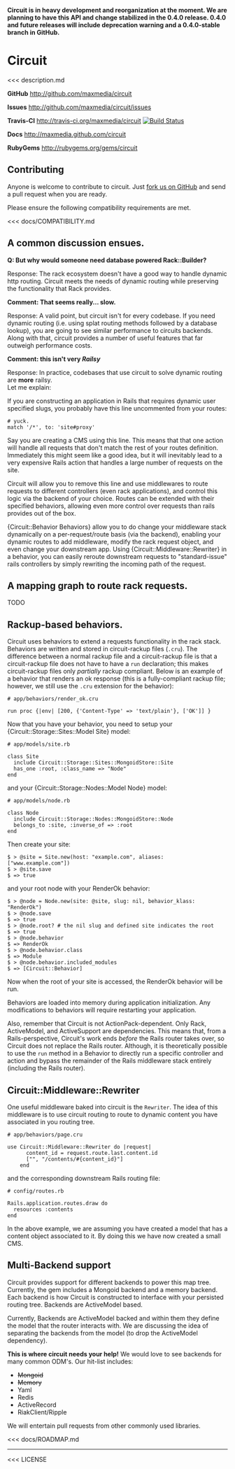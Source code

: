 **Circuit is in heavy development and reorganization at the moment.  We are planning to have this
API and change stabilized in the 0.4.0 release.  0.4.0 and future releases will include deprecation
warning and a 0.4.0-stable branch in GitHub.**

# Circuit

<<< description.md

**GitHub** http://github.com/maxmedia/circuit

**Issues** http://github.com/maxmedia/circuit/issues

**Travis-CI** http://travis-ci.org/maxmedia/circuit
[![Build Status](https://secure.travis-ci.org/maxmedia/circuit.png?branch=master)](http://travis-ci.org/maxmedia/circuit)

**Docs** http://maxmedia.github.com/circuit

**RubyGems** http://rubygems.org/gems/circuit

## Contributing

Anyone is welcome to contribute to circuit.  Just [fork us on GitHub](https://github.com/maxmedia/circuit/fork_select) and send a pull request when you are ready.

Please ensure the following compatibility requirements are met.

<<< docs/COMPATIBILITY.md

## A common discussion ensues.

**Q: But why would someone need database powered Rack::Builder?**

Response: The rack ecosystem doesn't have a good way to handle dynamic http routing.  Circuit meets
the needs of dynamic routing while preserving the functionality that Rack provides.  

**Comment: That seems really... slow.**

Response: A valid point, but circuit isn't for every codebase.  If you need dynamic routing (i.e. 
using splat routing methods followed by a database lookup), you are going to see similar 
performance to circuits backends.  Along with that, circuit provides a number of useful features 
that far outweigh performance costs.

**Comment: this isn't very _Railsy_**

Response: In practice, codebases that use circuit to solve dynamic routing are **more** railsy.  
Let me explain:

If you are constructing an application in Rails that requires dynamic user specified slugs, you 
probably have this line uncommented from your routes: 

    # yuck.
    match '/*', to: 'site#proxy'
    
Say you are creating a CMS using this line.  This means that that one action will handle all 
requests that don't match the rest of your routes definition.  Immediately this might seem like a
good idea, but it will inevitably lead to a very expensive Rails action that handles a large number
of requests on the site.

Circuit will allow you to remove this line and use middlewares to route requests to different 
controllers (even rack applications), and control this logic via the backend of your choice. 
Routes can be extended with their specified behaviors, allowing even more control over requests 
than rails provides out of the box.

{Circuit::Behavior Behaviors} allow you to do change your middleware stack dynamically on a 
per-request/route basis (via the backend), enabling your dynamic routes to add middleware, modify
the rack request object, and even change your downstream app.  Using
{Circuit::Middleware::Rewriter} in a behavior, you can easily reroute downstream requests to
"standard-issue" rails controllers by simply rewriting the incoming path of the request.

## A mapping graph to route rack requests.

TODO

## Rackup-based behaviors.

Circuit uses behaviors to extend a requests functionality in the rack stack.  Behaviors are written
and stored in circuit-rackup files (`.cru`).  The difference between a normal rackup file and a 
circuit-rackup file is that a circuit-rackup file does not have to have a `run` declaration; this 
makes circuit-rackup files only *partially* rackup compliant. Below is an example of a behavior 
that renders an ok response (this is a fully-compliant rackup file; however, we still use the 
`.cru` extension for the behavior):

    # app/behaviors/render_ok.cru
    
    run proc {|env| [200, {'Content-Type' => 'text/plain'}, ['OK']] }

Now that you have your behavior, you need to setup your {Circuit::Storage::Sites::Model Site} model:

    # app/models/site.rb
    
    class Site
      include Circuit::Storage::Sites::MongoidStore::Site
      has_one :root, :class_name => "Node"
    end

and your {Circuit::Storage::Nodes::Model Node} model:

    # app/models/node.rb
    
    class Node
      include Circuit::Storage::Nodes::MongoidStore::Node
      belongs_to :site, :inverse_of => :root
    end

Then create your site:

    $ > @site = Site.new(host: "example.com", aliases: ["www.example.com"])
    $ > @site.save
    $ => true

and your root node with your RenderOk behavior:

    $ > @node = Node.new(site: @site, slug: nil, behavior_klass: "RenderOk")
    $ > @node.save
    $ => true
    $ > @node.root? # the nil slug and defined site indicates the root
    $ => true
    $ > @node.behavior
    $ => RenderOk
    $ > @node.behavior.class
    $ => Module
    $ > @node.behavior.included_modules
    $ => [Circuit::Behavior]
    
Now when the root of your site is accessed, the RenderOk behavior will be run.

Behaviors are loaded into memory during application initialization.  Any modifications to behaviors 
will require restarting your application.

Also, remember that Circuit is not ActionPack-dependent.  Only Rack, ActiveModel, and ActiveSupport
are dependencies.  This means that, from a Rails-perspective, Circuit's work ends *before* the Rails
router takes over, so Circuit does not replace the Rails router.  Although, it is theoretically
possible to use the `run` method in a Behavior to directly run a specific controller and action and
bypass the remainder of the Rails middleware stack entirely (including the Rails router).

## Circuit::Middleware::Rewriter

One useful middleware baked into circuit is the `Rewriter`.  The idea of this middleware is 
to use circuit routing to route to dynamic content you have associated in you routing tree.

    # app/behaviors/page.cru
    
    use Circuit::Middleware::Rewriter do |request|
          content_id = request.route.last.content.id
          ["", "/contents/#{content_id}"]
        end

and the corresponding downstream Rails routing file:

    # config/routes.rb
    
    Rails.application.routes.draw do
      resources :contents
    end

In the above example, we are assuming you have created a model that has a content object associated 
to it.  By doing this we have now created a small CMS.

## Multi-Backend support

Circuit provides support for different backends to power this map tree. Currently, the gem includes
a Mongoid backend and a memory backend.  Each backend is how Circuit is constructed to interface
with your persisted routing tree.  Backends are ActiveModel based.

Currently, Backends are ActiveModel backed and within them they define the model that the router
interacts with. We are discussing the idea of separating the backends from the model (to drop the
ActiveModel dependency).

**This is where circuit needs your help!**  We would love to see backends for many common ODM's.
Our hit-list includes:

* <del>Mongoid</del>
* <del>Memory</del>
* Yaml
* Redis
* ActiveRecord
* RiakClient/Ripple

We will entertain pull requests from other commonly used libraries.

<<< docs/ROADMAP.md

-----------------------------------------------

<<< LICENSE
